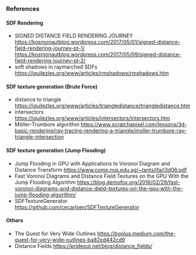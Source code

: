 ### References 
#### SDF Rendering
* SIGNED DISTANCE FIELD RENDERING JOURNEY
https://kosmonautblog.wordpress.com/2017/05/01/signed-distance-field-rendering-journey-pt-1/
https://kosmonautblog.wordpress.com/2017/05/09/signed-distance-field-rendering-journey-pt-2/
* soft shadows in raymarched SDFs
https://iquilezles.org/www/articles/rmshadows/rmshadows.htm

#### SDF texture generation (Brute Force)
* distance to triangle
https://iquilezles.org/www/articles/triangledistance/triangledistance.htm
* intersectors
https://iquilezles.org/www/articles/intersectors/intersectors.htm
* Möller-Trumbore algorithm
https://www.scratchapixel.com/lessons/3d-basic-rendering/ray-tracing-rendering-a-triangle/moller-trumbore-ray-triangle-intersection

#### SDF texture generation (Jump Flooding)
* Jump Flooding in GPU with Applications to Voronoi Diagram and Distance Transform
https://www.comp.nus.edu.sg/~tants/jfa/i3d06.pdf
* Fast Voronoi Diagrams and Distance Field Textures on the GPU With the Jump Flooding Algorithm
https://blog.demofox.org/2016/02/29/fast-voronoi-diagrams-and-distance-dield-textures-on-the-gpu-with-the-jump-flooding-algorithm/
* SDFTextureGenerator
https://github.com/cecarlsen/SDFTextureGenerator

#### Others
* The Quest for Very Wide Outlines
https://bgolus.medium.com/the-quest-for-very-wide-outlines-ba82ed442cd9
* Distance Fields
https://prideout.net/blog/distance_fields/